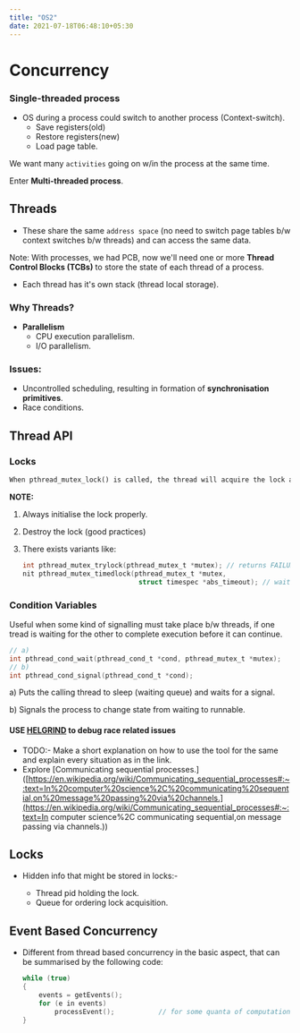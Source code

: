 ```yaml
---
title: "OS2"
date: 2021-07-18T06:48:10+05:30
---
```


# Concurrency

### Single-threaded process

- OS during a process could switch to another process (Context-switch).
  - Save registers(old)
  - Restore registers(new)
  - Load page table.

We want many `activities` going on w/in the process at the same time.

Enter **Multi-threaded process**.

## Threads

- These share the same `address space` (no need to switch page tables b/w context switches b/w threads) and can access the same data.

Note: With processes, we had PCB, now we'll need one or more **Thread Control Blocks (TCBs)** to store the state of each thread of a process.

- Each thread has it's own stack (thread local storage).

### Why Threads? 

- **Parallelism**
  - CPU execution parallelism.
  - I/O parallelism.

### Issues:

- Uncontrolled scheduling, resulting in formation of **synchronisation primitives**.
- Race conditions.

## Thread API

### Locks

```markdown
When pthread_mutex_lock() is called, the thread will acquire the lock and enter the critical section. If another thread does indeed hold the lock, the thread trying to grab the lock will not return from the call until it has acquired the lock 
```

**NOTE:** 

1. Always initialise the lock properly.

2. Destroy the lock (good practices)

3. There exists variants like:

   ```c
   int pthread_mutex_trylock(pthread_mutex_t *mutex); // returns FAILURE if lock is already held
   nit pthread_mutex_timedlock(pthread_mutex_t *mutex,
                              	struct timespec *abs_timeout); // wait for atleast abs_timeout before returning (FAILURE when it can't grab the lock)
   ```


### Condition Variables

Useful when some kind of signalling must take place b/w threads, if one tread is waiting for the other to complete execution before it can continue.

```c
// a)
int pthread_cond_wait(pthread_cond_t *cond, pthread_mutex_t *mutex);
// b)
int pthread_cond_signal(pthread_cond_t *cond);
```

a) Puts the calling thread to sleep (waiting queue) and waits for a signal.

b) Signals the process to change state from waiting to runnable.

#### USE **[HELGRIND](http://cs.swan.ac.uk/~csoliver/ok-sat-library/internet_html/doc/doc/Valgrind/3.8.1/html/hg-manual.html)** to debug race related issues 

- TODO:- Make a short explanation on how to use the tool for the same and explain every situation as in the link.
- Explore [Communicating sequential processes.]([https://en.wikipedia.org/wiki/Communicating_sequential_processes#:~:text=In%20computer%20science%2C%20communicating%20sequential,on%20message%20passing%20via%20channels.](https://en.wikipedia.org/wiki/Communicating_sequential_processes#:~:text=In computer science%2C communicating sequential,on message passing via channels.))

## Locks

- Hidden info that might be stored in locks:- 

  - Thread pid holding the lock.
  - Queue for ordering lock acquisition.


## Event Based Concurrency

- Different from thread based concurrency in the basic aspect, that can be summarised by the following code:

  ```c
  while (true)
  {
      events = getEvents();
      for (e in events)
          processEvent();			// for some quanta of computational time 
  }
  ```
